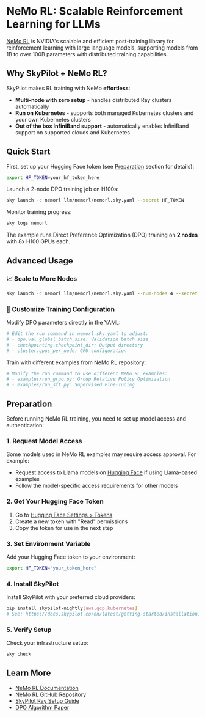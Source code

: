 # NeMo RL: Scalable Reinforcement Learning for LLMs

[NeMo RL](https://github.com/NVIDIA/NeMo-RL) is NVIDIA's scalable and efficient post-training library for reinforcement learning with large language models, supporting models from 1B to over 100B parameters with distributed training capabilities.

## Why SkyPilot + NeMo RL?

SkyPilot makes RL training with NeMo **effortless**:
- **Multi-node with zero setup** - handles distributed Ray clusters automatically
- **Run on Kubernetes** - supports both managed Kubernetes clusters and your own Kubernetes clusters
- **Out of the box InfiniBand support** - automatically enables InfiniBand support on supported clouds and Kubernetes

## Quick Start

First, set up your Hugging Face token (see [Preparation](#preparation) section for details):
```bash
export HF_TOKEN=your_hf_token_here
```

Launch a 2-node DPO training job on H100s:
```bash
sky launch -c nemorl llm/nemorl/nemorl.sky.yaml --secret HF_TOKEN
```

Monitor training progress:
```bash
sky logs nemorl
```

The example runs Direct Preference Optimization (DPO) training on **2 nodes** with 8x H100 GPUs each.

## Advanced Usage

### 📈 Scale to More Nodes

```bash
sky launch -c nemorl llm/nemorl/nemorl.sky.yaml --num-nodes 4 --secret HF_TOKEN
```

### 🔧 Customize Training Configuration

Modify DPO parameters directly in the YAML:
```bash
# Edit the run command in nemorl.sky.yaml to adjust:
# - dpo.val_global_batch_size: Validation batch size
# - checkpointing.checkpoint_dir: Output directory
# - cluster.gpus_per_node: GPU configuration
```

Train with different examples from NeMo RL repository:
```bash
# Modify the run command to use different NeMo RL examples:
# - examples/run_grpo.py: Group Relative Policy Optimization
# - examples/run_sft.py: Supervised Fine-Tuning
```

## Preparation

Before running NeMo RL training, you need to set up model access and authentication:

### 1. Request Model Access
Some models used in NeMo RL examples may require access approval. For example:
- Request access to Llama models on [Hugging Face](https://huggingface.co/meta-llama) if using Llama-based examples
- Follow the model-specific access requirements for other models

### 2. Get Your Hugging Face Token
1. Go to [Hugging Face Settings > Tokens](https://huggingface.co/settings/tokens)
2. Create a new token with "Read" permissions
3. Copy the token for use in the next step

### 3. Set Environment Variable
Add your Hugging Face token to your environment:
```bash
export HF_TOKEN="your_token_here"
```

### 4. Install SkyPilot
Install SkyPilot with your preferred cloud providers:
```bash
pip install skypilot-nightly[aws,gcp,kubernetes] 
# See: https://docs.skypilot.co/en/latest/getting-started/installation.html
```

### 5. Verify Setup
Check your infrastructure setup:
```bash
sky check
```

## Learn More

- [NeMo RL Documentation](https://docs.nvidia.com/nemo/rl/)
- [NeMo RL GitHub Repository](https://github.com/NVIDIA/NeMo-RL)
- [SkyPilot Ray Setup Guide](https://docs.skypilot.co/en/latest/running-jobs/distributed-jobs.html#executing-a-distributed-ray-program)
- [DPO Algorithm Paper](https://arxiv.org/abs/2305.18290)

